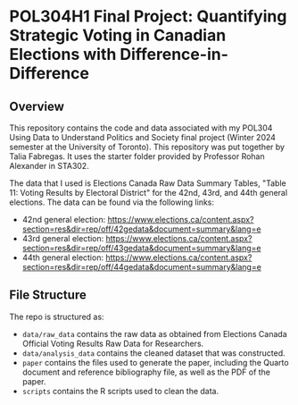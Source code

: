 # POL304H1 Final Project: Quantifying Strategic Voting in Canadian Elections with Difference-in-Difference

## Overview

This repository contains the code and data associated with my POL304 Using Data to Understand Politics and Society final project (Winter 2024 semester at the University of Toronto). 
This repository was put together by Talia Fabregas. It uses the starter folder provided by Professor Rohan Alexander in STA302.

The data that I used is Elections Canada Raw Data Summary Tables, "Table 11: Voting Results by Electoral District" for the 42nd, 43rd, and 44th general elections. The data can be found via the following links:

- 42nd general election: https://www.elections.ca/content.aspx?section=res&dir=rep/off/42gedata&document=summary&lang=e
- 43rd general election: https://www.elections.ca/content.aspx?section=res&dir=rep/off/43gedata&document=summary&lang=e
- 44th general election: https://www.elections.ca/content.aspx?section=res&dir=rep/off/44gedata&document=summary&lang=e


## File Structure

The repo is structured as:

-   `data/raw_data` contains the raw data as obtained from Elections Canada Official Voting Results Raw Data for Researchers.
-   `data/analysis_data` contains the cleaned dataset that was constructed.
-   `paper` contains the files used to generate the paper, including the Quarto document and reference bibliography file, as well as the PDF of the paper. 
-   `scripts` contains the R scripts used to clean the data.



